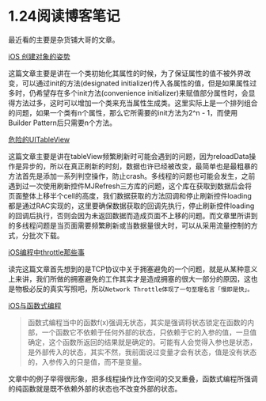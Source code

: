 # 1.24阅读博客笔记

最近看的主要是杂货铺大哥的文章。

[iOS 创建对象的姿势](http://mrpeak.cn/blog/ios-init/)

这篇文章主要是讲在一个类初始化其属性的时候，为了保证属性的值不被外界改变，可以通过init的方法(designated initializer)传入各属性的值，但是如果属性过多时，仍希望存在多个init方法(convenience initializer)来赋值部分属性时，会显得方法过多，这时可以增加一个类来充当属性生成类。这里实际上是一个排列组合的问题，如果一个类有n个属性，那么它所需要的init方法为2^n - 1，而使用Builder Pattern后只需要n个方法。

[危险的UITableView](http://mrpeak.cn/blog/tableview-danger/)

这篇文章主要是讲在tableView频繁刷新时可能会遇到的问题，因为reloadData操作是异步的，所以在真正刷新的时刻，数据也许已经被改变，最简单也是最粗暴的方法首先是添加一系列判空操作，防止crash。多线程的问题也可能会发生，之前遇到过一次使用刷新控件MJRefresh三方库的问题，这个库在获取到数据后会将页面整体上移半个cell的高度，我们数据获取的方法回调和停止刷新控件loading都是通过RAC实现的，这里要确保数据获取的回调先执行，停止刷新控件loading的回调后执行，否则会因为未返回数据而造成页面不上移的问题。而文章里所讲到的多线程问题是当页面需要频繁刷新或当数据量很大时，可以从采用流量控制的方式，分批次下载。

[iOS编程中throttle那些事](http://mrpeak.cn/blog/ios-throttle/)

读完这篇文章首先想到的是TCP协议中关于拥塞避免的一个问题，就是从某种意义上来讲，我们所做的拥塞避免的工作其实才是造成拥塞的很大一部分的原因，这也是物极必反的真实写照吧，所以`Network Throttle体现了一句至理名言「慢即是快」。`

[iOS与函数式编程](http://mrpeak.cn/blog/functional/)

> 函数式编程当中的函数f(x)强调无状态，其实是强调将状态锁定在函数的内部，一个函数它不依赖于任何外部的状态，只依赖于它的入参的值，一旦值确定，这个函数所返回的结果就是确定的。可能有人会觉得入参也是状态，是外部传入的状态，其实不然，我前面说过变量才会有状态，值是没有状态的，入参传入的只是值，而不是变量。

文章中的例子举得很形象，把多线程操作比作空间的交叉重叠，函数式编程所强调的纯函数就是既不依赖外部的状态也不改变外部的状态。

